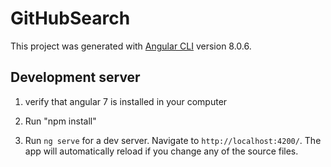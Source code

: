 # GitHubSearch

This project was generated with [Angular CLI](https://github.com/angular/angular-cli) version 8.0.6.

## Development server
1. verify that angular 7 is installed in your computer

2. Run "npm install"

3. Run `ng serve` for a dev server. Navigate to `http://localhost:4200/`. The app will automatically reload if you change any of the source files.

